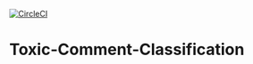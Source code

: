 [![CircleCI](https://circleci.com/gh/amitmodi06/Toxic-Comment-Classification.svg?style=svg)](https://app.circleci.com/pipelines/github/amitmodi06/Toxic-Comment-Classification)
# Toxic-Comment-Classification
